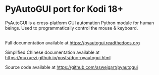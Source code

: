 # PyAutoGUI port for Kodi 18+
PyAutoGUI is a  cross-platform GUI automation Python module for human beings. Used to programmatically control the mouse & keyboard.<br/><br/>

Full documentation available at https://pyautogui.readthedocs.org

Simplified Chinese documentation available at https://muxuezi.github.io/posts/doc-pyautogui.html

Source code available at https://github.com/asweigart/pyautogui  
